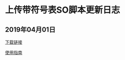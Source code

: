 # 上传带符号表SO脚本更新日志

## 2019年04月01日
[下载链接](http://cosmos.momocdn.com/cosmosdocs/0B/AF/0BAFC8B3-D58D-6CA5-380F-A67E5A6D679E20190328.zip)

[使用指南](../jie-ru-zhi-nan.html#%E4%BD%BF%E7%94%A8%E4%B8%8A%E4%BC%A0%E7%AC%A6%E5%8F%B7so%E8%84%9A%E6%9C%AC)


